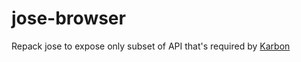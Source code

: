 # jose-browser

Repack jose to expose only subset of API that's required by [Karbon](https://github.com/storipress/karbon)
